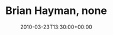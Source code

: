 ---
templateKey: event
guid: 08952515-6eab-11ea-99c5-002590d1d1b0
date: 2010-03-23T13:30:00+00:00
eventTime: '1:30pm'
title: Brian Hayman, none
artist: Brian Hayman
city: Hamilton
venue: none
group: Tim Shia
guests: Rob Sommerfeld, Darren Wall
---